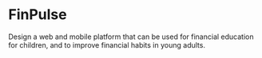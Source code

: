 # FinPulse
Design a web and mobile platform that can be used for financial education for children, and to improve financial habits in young adults.
